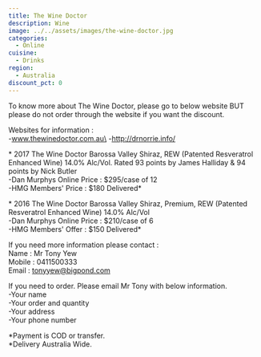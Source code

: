 ```yaml
---
title: The Wine Doctor
description: Wine
image: ../../assets/images/the-wine-doctor.jpg
categories:
  - Online
cuisine:
  - Drinks
region:
  - Australia
discount_pct: 0
---
```


To know more about The Wine Doctor, please go to below website BUT please do not order through the website if you want the discount.

Websites for information : \
-www.thewinedoctor.com.au\ -http://drnorrie.info/

\* 2017 The Wine Doctor Barossa Valley Shiraz, REW (Patented Resveratrol Enhanced Wine) 14.0% Alc/Vol. Rated 93 points by James Halliday & 94 points by Nick Butler\
-Dan Murphys Online Price : $295/case of 12\
-HMG Members' Price : $180 Delivered\*

\* 2016 The Wine Doctor Barossa Valley Shiraz, Premium, REW (Patented Resveratrol Enhanced Wine) 14.0% Alc/Vol\
-Dan Murphys Online Price : $210/case of 6\
-HMG Members' Offer : $150 Delivered\*

If you need more information please contact :\
Name : Mr Tony Yew\
Mobile : 0411500333\
Email : tonyyew@bigpond.com

If you need to order. Please email Mr Tony with below information. \
-Your name\
-Your order and quantity \
-Your address\
-Your phone number

\*Payment is COD or transfer.\
\*Delivery Australia Wide.
